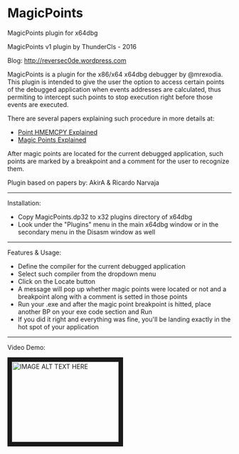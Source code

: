 # MagicPoints
MagicPoints plugin for x64dbg

MagicPoints v1 plugin by ThunderCls - 2016

Blog: http://reversec0de.wordpress.com


MagicPoints is a plugin for the x86/x64 x64dbg debugger by @mrexodia. This plugin is intended to give the user the option to access certain points of the debugged application when events addresses are calculated, thus permiting to intercept such points to stop execution right before those events are executed.

There are several papers explaining such procedure in more details at:
- [Point HMEMCPY Explained](http://ricardonarvaja.info/WEB/CURSO%20NUEVO/TEORIAS%20NUMERADAS/000-100/030-PUNTO%20HMEMCPY%20EN%20OLLYDBG%20EN%20XP.zip)
- [Magic Points Explained](http://ricardonarvaja.info/WEB/CURSO%20NUEVO/TEORIAS%20NUMERADAS/301-400/343-Puntos%20Magicos%20por%20AkirA.rar)

After magic points are located for the current debugged application, such points are marked by a breakpoint and a comment for the user to recognize them.

Plugin based on papers by: AkirA & Ricardo Narvaja

---

Installation:
 - Copy MagicPoints.dp32 to x32 plugins directory of x64dbg
 - Look under the "Plugins" menu in the main x64dbg window or in the secondary menu in the Disasm window as well

---

Features & Usage:
 - Define the compiler for the current debugged application
 - Select such compiler from the dropdown menu
 - Click on the Locate button
 - A message will pop up whether magic points were located or not and a breakpoint along with a comment is setted in those points
 - Run your .exe and after the magic point breakpoint is hitted, place another BP on your exe code section and Run
 - If you did it right and everything was fine, you'll be landing exactly in the hot spot of your application
 
 ---
 
 Video Demo:
 
 <a href="http://www.youtube.com/watch?feature=player_embedded&v=4uoIWgkFXT8
" target="_blank"><img src="http://img.youtube.com/vi/4uoIWgkFXT8/0.jpg" 
alt="IMAGE ALT TEXT HERE" width="240" height="180" border="10" /></a>
